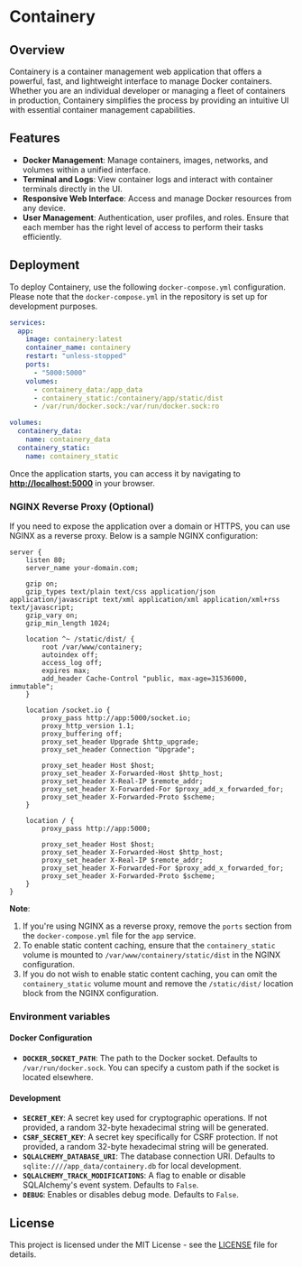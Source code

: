 # Containery

## Overview
Containery is a container management web application that offers a powerful, fast, and lightweight interface to manage Docker containers. Whether you are an individual developer or managing a fleet of containers in production, Containery simplifies the process by providing an intuitive UI with essential container management capabilities.

## Features
- **Docker Management**: Manage containers, images, networks, and volumes within a unified interface.
- **Terminal and Logs**: View container logs and interact with container terminals directly in the UI.
- **Responsive Web Interface**: Access and manage Docker resources from any device.
- **User Management**: Authentication, user profiles, and roles. Ensure that each member has the right level of access to perform their tasks efficiently.

## Deployment

To deploy Containery, use the following `docker-compose.yml` configuration. Please note that the `docker-compose.yml` in the repository is set up for development purposes.

```yaml
services:
  app:
    image: containery:latest
    container_name: containery
    restart: "unless-stopped"
    ports:
      - "5000:5000"
    volumes:
      - containery_data:/app_data
      - containery_static:/containery/app/static/dist
      - /var/run/docker.sock:/var/run/docker.sock:ro

volumes:
  containery_data:
    name: containery_data
  containery_static:
    name: containery_static
```

Once the application starts, you can access it by navigating to **[http://localhost:5000](http://localhost:5000)** in your browser.

### NGINX Reverse Proxy (Optional)
If you need to expose the application over a domain or HTTPS, you can use NGINX as a reverse proxy. Below is a sample NGINX configuration:

```nginx
server {
    listen 80;
    server_name your-domain.com;

    gzip on;
    gzip_types text/plain text/css application/json application/javascript text/xml application/xml application/xml+rss text/javascript;
    gzip_vary on;
    gzip_min_length 1024;

    location ^~ /static/dist/ {
        root /var/www/containery;
        autoindex off;
        access_log off;
        expires max;
        add_header Cache-Control "public, max-age=31536000, immutable";
    }

    location /socket.io {
        proxy_pass http://app:5000/socket.io;
        proxy_http_version 1.1;
        proxy_buffering off;
        proxy_set_header Upgrade $http_upgrade;
        proxy_set_header Connection "Upgrade";

        proxy_set_header Host $host;
        proxy_set_header X-Forwarded-Host $http_host;
        proxy_set_header X-Real-IP $remote_addr;
        proxy_set_header X-Forwarded-For $proxy_add_x_forwarded_for;
        proxy_set_header X-Forwarded-Proto $scheme;
    }

    location / {
        proxy_pass http://app:5000;

        proxy_set_header Host $host;
        proxy_set_header X-Forwarded-Host $http_host;
        proxy_set_header X-Real-IP $remote_addr;
        proxy_set_header X-Forwarded-For $proxy_add_x_forwarded_for;
        proxy_set_header X-Forwarded-Proto $scheme;
    }
}
```

**Note**:  
1. If you're using NGINX as a reverse proxy, remove the `ports` section from the `docker-compose.yml` file for the `app` service.  
2. To enable static content caching, ensure that the `containery_static` volume is mounted to `/var/www/containery/static/dist` in the NGINX configuration. 
3. If you do not wish to enable static content caching, you can omit the `containery_static` volume mount and remove the `/static/dist/` location block from the NGINX configuration.

### Environment variables

#### Docker Configuration
- **`DOCKER_SOCKET_PATH`**: The path to the Docker socket. Defaults to `/var/run/docker.sock`. You can specify a custom path if the socket is located elsewhere.

#### Development
- **`SECRET_KEY`**: A secret key used for cryptographic operations. If not provided, a random 32-byte hexadecimal string will be generated.
- **`CSRF_SECRET_KEY`**: A secret key specifically for CSRF protection. If not provided, a random 32-byte hexadecimal string will be generated.
- **`SQLALCHEMY_DATABASE_URI`**: The database connection URI. Defaults to `sqlite:////app_data/containery.db` for local development.
- **`SQLALCHEMY_TRACK_MODIFICATIONS`**: A flag to enable or disable SQLAlchemy's event system. Defaults to `False`.
- **`DEBUG`**: Enables or disables debug mode. Defaults to `False`.

## License
This project is licensed under the MIT License - see the [LICENSE](LICENSE) file for details.
